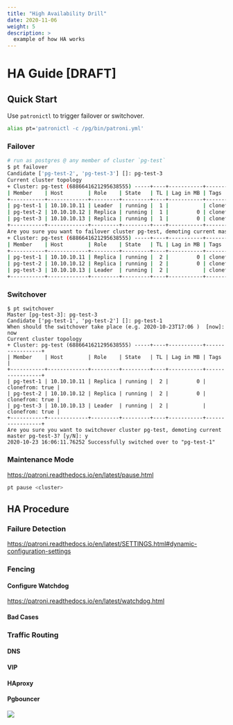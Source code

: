 ```yaml
---
title: "High Availability Drill"
date: 2020-11-06
weight: 5
description: >
  example of how HA works
---
```


# HA Guide  [DRAFT]

## Quick Start

Use `patronictl` to trigger failover or switchover.

```bash
alias pt='patronictl -c /pg/bin/patroni.yml'
```

### Failover

```bash
# run as postgres @ any member of cluster `pg-test`
$ pt failover
Candidate ['pg-test-2', 'pg-test-3'] []: pg-test-3
Current cluster topology
+ Cluster: pg-test (6886641621295638555) -----+----+-----------+-----------------+
| Member    | Host        | Role    | State   | TL | Lag in MB | Tags            |
+-----------+-------------+---------+---------+----+-----------+-----------------+
| pg-test-1 | 10.10.10.11 | Leader  | running |  1 |           | clonefrom: true |
| pg-test-2 | 10.10.10.12 | Replica | running |  1 |         0 | clonefrom: true |
| pg-test-3 | 10.10.10.13 | Replica | running |  1 |         0 | clonefrom: true |
+-----------+-------------+---------+---------+----+-----------+-----------------+
Are you sure you want to failover cluster pg-test, demoting current master pg-test-1? [y/N]: y
+ Cluster: pg-test (6886641621295638555) -----+----+-----------+-----------------+
| Member    | Host        | Role    | State   | TL | Lag in MB | Tags            |
+-----------+-------------+---------+---------+----+-----------+-----------------+
| pg-test-1 | 10.10.10.11 | Replica | running |  2 |         0 | clonefrom: true |
| pg-test-2 | 10.10.10.12 | Replica | running |  2 |         0 | clonefrom: true |
| pg-test-3 | 10.10.10.13 | Leader  | running |  2 |           | clonefrom: true |
+-----------+-------------+---------+---------+----+-----------+-----------------+
```

### Switchover

```
$ pt switchover
Master [pg-test-3]: pg-test-3
Candidate ['pg-test-1', 'pg-test-2'] []: pg-test-1
When should the switchover take place (e.g. 2020-10-23T17:06 )  [now]: now
Current cluster topology
+ Cluster: pg-test (6886641621295638555) -----+----+-----------+-----------------+
| Member    | Host        | Role    | State   | TL | Lag in MB | Tags            |
+-----------+-------------+---------+---------+----+-----------+-----------------+
| pg-test-1 | 10.10.10.11 | Replica | running |  2 |         0 | clonefrom: true |
| pg-test-2 | 10.10.10.12 | Replica | running |  2 |         0 | clonefrom: true |
| pg-test-3 | 10.10.10.13 | Leader  | running |  2 |           | clonefrom: true |
+-----------+-------------+---------+---------+----+-----------+-----------------+
Are you sure you want to switchover cluster pg-test, demoting current master pg-test-3? [y/N]: y
2020-10-23 16:06:11.76252 Successfully switched over to "pg-test-1"
```

### Maintenance Mode

https://patroni.readthedocs.io/en/latest/pause.html

```bash
pt pause <cluster>
```





## HA Procedure

### Failure Detection

https://patroni.readthedocs.io/en/latest/SETTINGS.html#dynamic-configuration-settings



### Fencing

#### Configure Watchdog

https://patroni.readthedocs.io/en/latest/watchdog.html

#### Bad Cases





### Traffic Routing

#### DNS

#### VIP

#### HAproxy

#### Pgbouncer

![](img/proxy.png)

